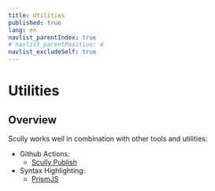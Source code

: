 ```yaml
---
title: Utilities
published: true
lang: en
navlist_parentIndex: true
# navlist_parentPosition: 4
navlist_excludeSelf: true
---
```


# Utilities

## Overview

Scully works well in combination with other tools and utilities:

- Github Actions:
  - [Scully Publish](/docs/learn/utilities/github-actions/scully-publish)
- Syntax Highlighting:
  - [PrismJS](/docs/learn/utilities/syntax-highlighting/prism-js)
